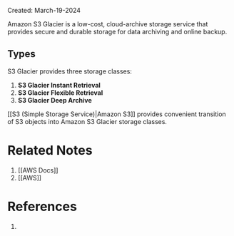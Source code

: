 Created: March-19-2024

Amazon S3 Glacier is a low-cost, cloud-archive storage service that provides secure and durable storage for data archiving and online backup.

## Types

S3 Glacier provides three storage classes:

1. **S3 Glacier Instant Retrieval**
2. **S3 Glacier Flexible Retrieval**
3. **S3 Glacier Deep Archive**

[[S3 (Simple Storage Service)|Amazon S3]] provides convenient transition of S3 objects into Amazon S3 Glacier storage classes.
# Related Notes

1. [[AWS Docs]]
2. [[AWS]]
# References

1. 